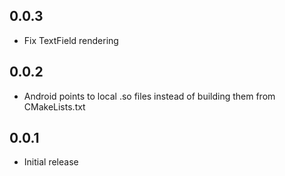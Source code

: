 ## 0.0.3

* Fix TextField rendering

## 0.0.2

* Android points to local .so files instead of building them from CMakeLists.txt

## 0.0.1

* Initial release
